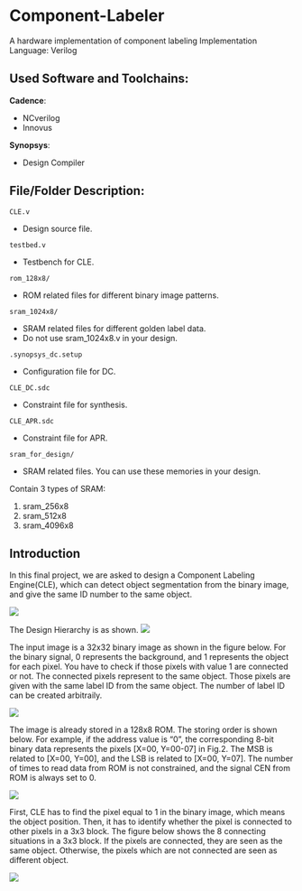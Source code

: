 # Component-Labeler
A hardware implementation of component labeling
Implementation Language: Verilog

## Used Software and Toolchains:
**Cadence**:
+ NCverilog
+ Innovus

**Synopsys**:
+ Design Compiler

## File/Folder Description:

`CLE.v`
+ Design source file.

`testbed.v`
+ Testbench for CLE.

`rom_128x8/` 
+ ROM related files for different binary image patterns.

`sram_1024x8/`
+ SRAM related files for different golden label data.
+ Do not use sram_1024x8.v in your design.

`.synopsys_dc.setup`
+ Configuration file for DC.

`CLE_DC.sdc`
+ Constraint file for synthesis.

`CLE_APR.sdc` 
+ Constraint file for APR.

`sram_for_design/`
+ SRAM related files. You can use these memories in your design.

Contain 3 types of SRAM:
1. sram_256x8
2. sram_512x8
3. sram_4096x8

## Introduction
In this final project, we are asked to design a Component Labeling Engine(CLE), which can detect object segmentation from the binary image, and give the same ID number to the same object.

![](https://i.imgur.com/i9Aukvz.png)

The Design Hierarchy is as shown.
![](https://i.imgur.com/oZf71jZ.png)

The input image is a 32x32 binary image as shown in the figure below. For the binary signal, 0 represents the background, and 1 represents the object for each pixel. You have to check if those pixels with value 1 are connected or not. The connected pixels represent to the same object. Those pixels are given with the same label ID from the same object. The number of label ID can be created arbitraily.

![](https://i.imgur.com/R2krpL3.png)

The image is already stored in a 128x8 ROM. The storing order is shown below. For example, if the address value is “0”, the corresponding 8-bit binary data represents the pixels [X=00, Y=00-07] in Fig.2. The MSB is related to [X=00, Y=00], and the LSB is related to [X=00, Y=07]. The number of times to read data from ROM is not constrained, and the signal CEN from ROM is always set to 0.

![](https://i.imgur.com/ILGNafg.png)

First, CLE has to find the pixel equal to 1 in the binary image, which means the object position. Then, it has to identify whether the pixel is connected to other pixels in a 3x3 block. The figure below shows the 8 connecting situations in a 3x3 block. If the pixels are connected, they are seen as the same object. Otherwise, the pixels which are not connected are seen as different object.

![](https://i.imgur.com/HCfr0kN.png)

